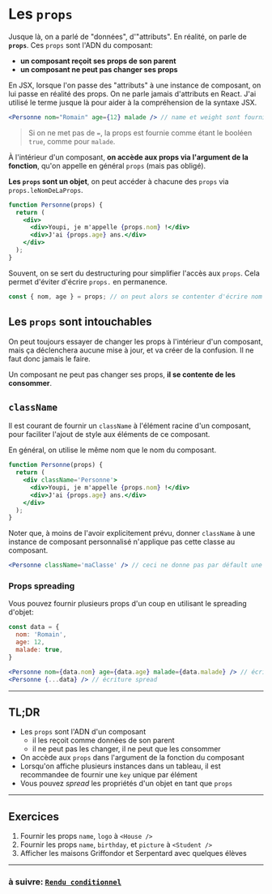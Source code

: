 # Les `props`

Jusque là, on a parlé de "données", d'"attributs". En réalité, on parle de **`props`**. Ces `props` sont l'ADN du composant:

- **un composant reçoit ses props de son parent**
- **un composant ne peut pas changer ses props**

En JSX, lorsque l'on passe des "attributs" à une instance de composant, on lui passe en réalité des props. On ne parle jamais d'attributs en React. J'ai utilisé le terme jusque là pour aider à la compréhension de la syntaxe JSX.

```jsx
<Personne nom="Romain" age={12} malade /> // name et weight sont fournis en props
```

> Si on ne met pas de `=`, la props est fournie comme étant le booléen `true`, comme pour `malade`.

À l'intérieur d'un composant, **on accède aux props via l'argument de la fonction**, qu'on appelle en général `props` (mais pas obligé).

**Les `props` sont un objet**, on peut accéder à chacune des `props` via `props.leNomDeLaProps`.

```jsx
function Personne(props) {
  return (
    <div>
      <div>Youpi, je m'appelle {props.nom} !</div>
      <div>J'ai {props.age} ans.</div>
    </div>
  );
}
```

Souvent, on se sert du destructuring pour simplifier l'accès aux `props`. Cela permet d'éviter d'écrire `props.` en permanence.

```js
const { nom, age } = props; // on peut alors se contenter d'écrire nom ou age
```

## Les `props` sont intouchables

On peut toujours essayer de changer les props à l'intérieur d'un composant, mais ça déclenchera aucune mise à jour, et va créer de la confusion. Il ne faut donc jamais le faire.

Un composant ne peut pas changer ses props, **il se contente de les consommer**.

## `className`

Il est courant de fournir un `className` à l'élément racine d'un composant, pour faciliter l'ajout de style aux éléments de ce composant.

En général, on utilise le même nom que le nom du composant.

```jsx
function Personne(props) {
  return (
    <div className='Personne'>
      <div>Youpi, je m'appelle {props.nom} !</div>
      <div>J'ai {props.age} ans.</div>
    </div>
  );
}
```

Noter que, à moins de l'avoir explicitement prévu, donner `className` à une instance de composant personnalisé n'applique pas cette classe au composant.

```jsx
<Personne className='maClasse' /> // ceci ne donne pas par défault une classe à <Personne />
```

### Props spreading

Vous pouvez fournir plusieurs props d'un coup en utilisant le spreading d'objet:

```jsx
const data = {
  nom: 'Romain',
  age: 12,
  malade: true,
}

<Personne nom={data.nom} age={data.age} malade={data.malade} /> // écriture classique
<Personne {...data} /> // écriture spread
```

---

## TL;DR

- Les `props` sont l'ADN d'un composant
  - il les reçoit comme données de son parent
  - il ne peut pas les changer, il ne peut que les consommer
- On accède aux `props` dans l'argument de la fonction du composant
- Lorsqu'on affiche plusieurs instances dans un tableau, il est recommandee de fournir une `key` unique par élément
- Vous pouvez *spread* les propriétés d'un objet en tant que `props`

---

## Exercices

1) Fournir les props `name`, `logo` à `<House />`
2) Fournir les props `name`, `birthday`, et `picture` à `<Student />`
3) Afficher les maisons Griffondor et Serpentard avec quelques élèves

---

### à suivre: [`Rendu conditionnel`](./3_conditional_rendering.md)
